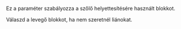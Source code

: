 Ez a paraméter szabályozza a szőlő helyettesítésére használt blokkot.

Válaszd a levegő blokkot, ha nem szeretnél liánokat.
